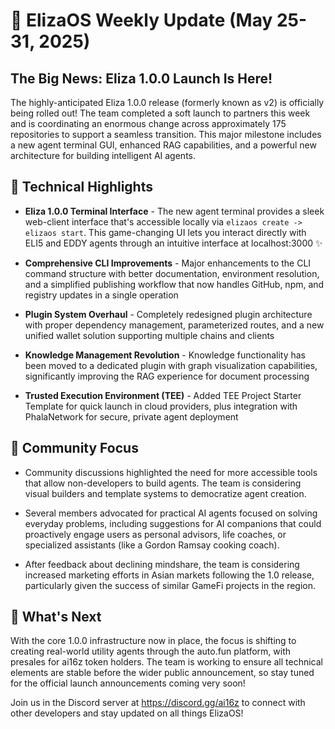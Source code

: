 # 🚀 ElizaOS Weekly Update (May 25-31, 2025)

## The Big News: Eliza 1.0.0 Launch Is Here!

The highly-anticipated Eliza 1.0.0 release (formerly known as v2) is officially being rolled out! The team completed a soft launch to partners this week and is coordinating an enormous change across approximately 175 repositories to support a seamless transition. This major milestone includes a new agent terminal GUI, enhanced RAG capabilities, and a powerful new architecture for building intelligent AI agents.

## 🔧 Technical Highlights

* **Eliza 1.0.0 Terminal Interface** - The new agent terminal provides a sleek web-client interface that's accessible locally via `elizaos create -> elizaos start`. This game-changing UI lets you interact directly with ELI5 and EDDY agents through an intuitive interface at localhost:3000 ✨
  
* **Comprehensive CLI Improvements** - Major enhancements to the CLI command structure with better documentation, environment resolution, and a simplified publishing workflow that now handles GitHub, npm, and registry updates in a single operation

* **Plugin System Overhaul** - Completely redesigned plugin architecture with proper dependency management, parameterized routes, and a new unified wallet solution supporting multiple chains and clients

* **Knowledge Management Revolution** - Knowledge functionality has been moved to a dedicated plugin with graph visualization capabilities, significantly improving the RAG experience for document processing

* **Trusted Execution Environment (TEE)** - Added TEE Project Starter Template for quick launch in cloud providers, plus integration with PhalaNetwork for secure, private agent deployment

## 💬 Community Focus

* Community discussions highlighted the need for more accessible tools that allow non-developers to build agents. The team is considering visual builders and template systems to democratize agent creation.

* Several members advocated for practical AI agents focused on solving everyday problems, including suggestions for AI companions that could proactively engage users as personal advisors, life coaches, or specialized assistants (like a Gordon Ramsay cooking coach).

* After feedback about declining mindshare, the team is considering increased marketing efforts in Asian markets following the 1.0 release, particularly given the success of similar GameFi projects in the region.

## 🔮 What's Next

With the core 1.0.0 infrastructure now in place, the focus is shifting to creating real-world utility agents through the auto.fun platform, with presales for ai16z token holders. The team is working to ensure all technical elements are stable before the wider public announcement, so stay tuned for the official launch announcements coming very soon!

Join us in the Discord server at https://discord.gg/ai16z to connect with other developers and stay updated on all things ElizaOS!